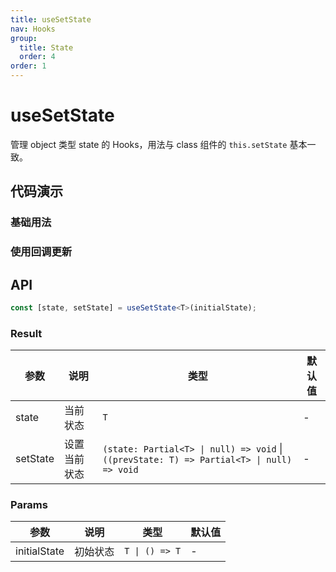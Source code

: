 ```yaml
---
title: useSetState
nav: Hooks
group:
  title: State
  order: 4
order: 1
---
```


# useSetState

管理 object 类型 state 的 Hooks，用法与 class 组件的 `this.setState` 基本一致。

## 代码演示

### 基础用法

<code src="./demo/demo1.tsx"></code>

### 使用回调更新

<code src="./demo/demo2.tsx"></code>

## API

```typescript
const [state, setState] = useSetState<T>(initialState);
```

### Result

| 参数     | 说明         | 类型                                                                                      | 默认值 |
| -------- | ------------ | ----------------------------------------------------------------------------------------- | ------ |
| state    | 当前状态     | `T`                                                                                       | -      |
| setState | 设置当前状态 | `(state: Partial<T> \| null) => void` \| `((prevState: T) => Partial<T> \| null) => void` | -      |

### Params

| 参数         | 说明     | 类型           | 默认值 |
| ------------ | -------- | -------------- | ------ |
| initialState | 初始状态 | `T \| () => T` | -      |
